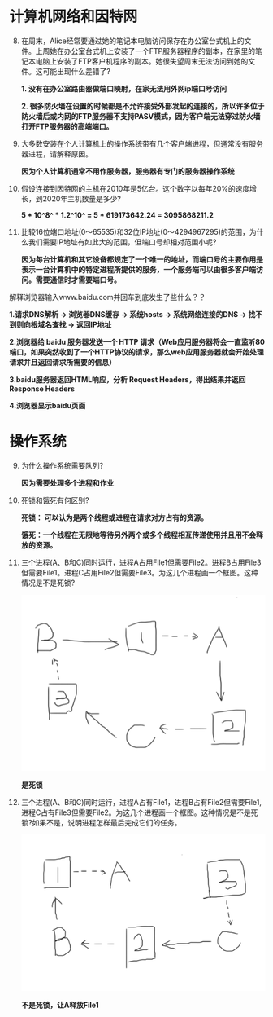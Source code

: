 # 计算机网络和因特网

8. 在周末，Alice经常要通过她的笔记本电脑访问保存在办公室台式机上的文件。上周她在办公室台式机上安装了一个FTP服务器程序的副本，在家里的笔记本电脑上安装了FTP客户机程序的副本。她很失望周末无法访问到她的文件。这可能出现什么差错了?

   **1. 没有在办公室路由器做端口映射，在家无法用外网ip端口号访问**

   **2. 很多防火墙在设置的时候都是不允许接受外部发起的连接的，所以许多位于防火墙后或内网的FTP服务器不支持PASV模式，因为客户端无法穿过防火墙打开FTP服务器的高端端口。**

9. 大多数安装在个人计算机上的操作系统带有几个客户端进程，但通常没有服务器进程，请解释原因。

   **因为个人计算机通常不用作服务器，服务器有专门的服务器操作系统**

3. 假设连接到因特网的主机在2010年是5亿台。这个数字以每年20%的速度增长，到2020年主机数量是多少?

   **5 * 10^8^ * 1.2^10^ = 5 * 619173642.24 = 3095868211.2**

9. 比较16位端口地址(0〜65535)和32位IP地址(0〜4294967295)的范围，为什么我们需要IP地址有如此大的范围，但端口号却相对范围小呢?

   **因为每台计算机和其它设备都规定了一个唯一的地址，而端口号的主要作用是表示一台计算机中的特定进程所提供的服务，一个服务端可以由很多客户端访问。需要通信时才需要端口号。**



解释浏览器输入www.baidu.com并回车到底发生了些什么？？

**1.请求DNS解析 → 浏览器DNS缓存 → 系统hosts → 系统网络连接的DNS → 找不到则向根域名查找 → 返回IP地址**

**2.浏览器给 baidu 服务器发送一个 HTTP 请求（Web应用服务器将会一直监听80端口，如果突然收到了一个HTTP协议的请求，那么web应用服务器就会开始处理请求并且返回请求所需要的信息）**

**3.baidu服务器返回HTML响应，分析 Request Headers，得出结果并返回Response Headers**

**4.浏览器显示baidu页面**



# 操作系统

9. 为什么操作系统需要队列?

   **因为需要处理多个进程和作业**

10. 死锁和饿死有何区别?

    **死锁： 可以认为是两个线程或进程在请求对方占有的资源。**

    **饿死：一个线程在无限地等待另外两个或多个线程相互传递使用并且用不会释放的资源。**

11. 三个进程(A、B和C)同时运行，进程A占用File1但需要File2。进程B占用File3但需要File1。进程C占用File2但需要File3。为这几个进程画一个框图。这种情况是不是死锁?

    ![pic](https://github.com/Jakeharper6/study/raw/master/pictures/2.png)

    **是死锁**

12. 三个进程(A、B和C)同时运行，进程A占有File1，进程B占有File2但需要File1,进程C占有File3但需要File2。为这几个进程画一个框图。这种情况是不是死锁?如果不是，说明进程怎样最后完成它们的任务。

    ![pic](https://github.com/Jakeharper6/study/raw/master/pictures/3.png)

    **不是死锁，让A释放File1**

